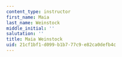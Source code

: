 ```yaml
---
content_type: instructor
first_name: Maia
last_name: Weinstock
middle_initial: ''
salutation: ''
title: Maia Weinstock
uid: 21cf1bf1-d099-b1b7-77c9-e82ca0defb4c
---
```

